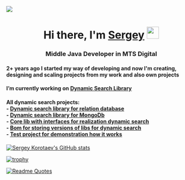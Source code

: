 ![](https://komarev.com/ghpvc/?username=serezakorotaev)
<h1 align="center">Hi there, I'm <a href="https://www.linkedin.com/in/sergey-korotaev-3975711b1/" target="_blank">Sergey</a> 
<img src="https://github.com/blackcater/blackcater/raw/main/images/Hi.gif" height="32"/></h1>
<h3 align="center">Middle Java Developer in MTS Digital</h3>


<h4>2+ years ago I started my way of developing and now I'm creating, designing and scaling projects from my work and also own projects</h4>
<h4>I’m currently working on <a href="https://search.maven.org/artifact/ru.sergkorot.dynamic/spring-boot-operation-starter" target="_blank">Dynamic Search Library</a></h4>

<h4>All dynamic search projects: <br>
  - <a href="https://github.com/serezakorotaev/spring-boot-operation-starter" target="_blank">Dynamic search library for relation database</a> <br>
  - <a href="https://github.com/serezakorotaev/spring-boot-operation-mongodb-starter" target="_blank">Dynamic search library for MongoDb</a> <br>
  - <a href="https://github.com/serezakorotaev/operation-core" target="_blank">Core lib with interfaces for realization dynamic search</a> <br>
  - <a href="https://github.com/serezakorotaev/operation-bom" target="_blank">Bom for storing versions of libs for dynamic search</a> <br>
  - <a href="https://github.com/serezakorotaev/operation-test" target="_blank">Test project for demonstration how it works</a>
</h4>

[![Sergey Korotaev's GitHub stats](https://github-readme-stats.vercel.app/api?username=serezakorotaev)](https://github.com/anuraghazra/github-readme-stats)

[![trophy](https://github-profile-trophy.vercel.app/?username=serezakorotaev)](https://github.com/ryo-ma/github-profile-trophy)

[![Readme Quotes](https://quotes-github-readme.vercel.app/api?type=horizontal&theme=write)](https://github.com/piyushsuthar/github-readme-quotes)


<!--
**serezakorotaev/serezakorotaev** is a ✨ _special_ ✨ repository because its `README.md` (this file) appears on your GitHub profile.

Here are some ideas to get you started:

- 🔭 I’m currently working on ...
- 🌱 I’m currently learning ...
- 👯 I’m looking to collaborate on ...
- 🤔 I’m looking for help with ...
- 💬 Ask me about ...
- 📫 How to reach me: ...
- 😄 Pronouns: ...
- ⚡ Fun fact: ...
-->
